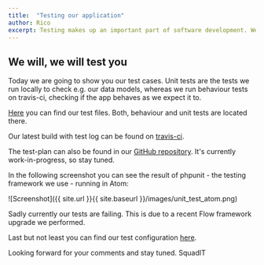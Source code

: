 ```yaml
---
title:  "Testing our application"
author: Rico
excerpt: Testing makes up an important part of software development. We'll show you our test files and configuration.
---
```

## We will, we will test you
Today we are going to show you our test cases. Unit tests are the tests we run locally to check e.g. our data models, whereas we run behaviour tests on travis-ci, checking if the app behaves as we expect it to.

[Here](https://github.com/PalatinCoder/SquadIT.WebApp/tree/master/Tests) you can find our test files. Both, behaviour and unit tests are located there.

Our latest build with test log can be found on [travis-ci](https://travis-ci.org/PalatinCoder/SquadIT.WebApp).

The test-plan can also be found in our [GitHub repository](https://github.com/PalatinCoder/SquadIT.WebApp/blob/master/Documentation/Testplan/Testplan.pdf). It's currently work-in-progress, so stay tuned.

In the following screenshot you can see the result of phpunit - the testing framework we use - running in Atom:

![Screenshot]({{ site.url }}{{ site.baseurl }}/images/unit_test_atom.png)

Sadly currently our tests are failing. This is due to a recent Flow framework upgrade we performed.

Last but not least you can find our test configuration [here](https://github.com/PalatinCoder/SquadIT.WebApp/blob/master/Tests/UnitTests.xml).

Looking forward for your comments and stay tuned.
SquadIT
